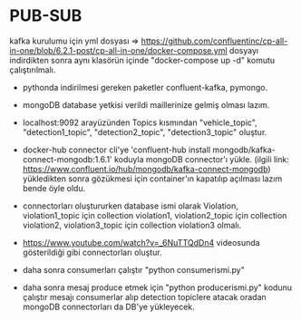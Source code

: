 # PUB-SUB

kafka kurulumu için yml dosyası => https://github.com/confluentinc/cp-all-in-one/blob/6.2.1-post/cp-all-in-one/docker-compose.yml
dosyayı indirdikten sonra aynı klasörün içinde "docker-compose up -d" komutu çalıştırılmalı.

- pythonda indirilmesi gereken paketler confluent-kafka, pymongo.
- mongoDB database yetkisi verildi maillerinize gelmiş olması lazım.

- localhost:9092 arayüzünden Topics kısmından "vehicle_topic", "detection1_topic", "detection2_topic", "detection3_topic" oluştur.
- docker-hub connector cli'ye 'confluent-hub install mongodb/kafka-connect-mongodb:1.6.1' koduyla mongoDB connector'ı yükle. (ilgili link: https://www.confluent.io/hub/mongodb/kafka-connect-mongodb) yükledikten sonra gözükmesi için container'ın kapatılıp açılması lazım bende öyle oldu.
- connectorları oluştururken database ismi olarak Violation, violation1_topic için collection violation1,  violation2_topic için collection violation2,  violation3_topic için collection violation3 olmalı.
- https://www.youtube.com/watch?v=_6NuTTQdDn4 videosunda gösterildiği gibi connectorları oluştur.
- daha sonra consumerları çalıştır "python consumerismi.py"
- daha sonra mesaj produce etmek için "python producerismi.py" kodunu çalıştır mesajı consumerlar alıp detection topiclere atacak oradan mongoDB connectorları da DB'ye
yükleyecek.
